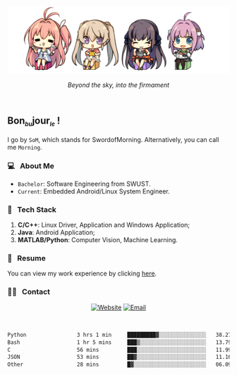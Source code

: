 <img src="./pic/Aokana.png">
<p align="center"><em>Beyond the sky, into the firmament</em></p>

<br/>

## Bon<sub><em><font size=2>bu</font></em></sub>jour<sub><em><font size=2>le</font></em></sub> !

I go by `SoM`, which stands for SwordofMorning. Alternatively, you can call me `Morning`.

### 💻 &nbsp; About Me

- `Bachelor`: Software Engineering from SWUST.
- `Current`: Embedded Android/Linux System Engineer.

### 🔧 &nbsp; Tech Stack

1. **C/C++**: Linux Driver, Application and Windows Application;
2. **Java**: Android Application;
3. **MATLAB/Python**: Computer Vision, Machine Learning.

### 📝 &nbsp; Resume

You can view my work experience by clicking <a href="https://swordofmorning.com/index.php/contact/">here</a>.

### 🤝🏻 &nbsp; Contact

<p align="center">
<a href="https://swordofmorning.com/"><img alt="Website" src="https://img.shields.io/badge/Website-swordofmorning.com-blue?style=flat-square&logo=google-chrome"></a>
<a href="mailto:master@xiaojintao.email
"><img alt="Email" src="https://img.shields.io/badge/Email-master@xiaojintao.email-blue?style=flat-square&logo=gmail"></a>
</p>

<br/>

<!--START_SECTION:waka-->

```txt
Python                3 hrs 1 min     █████████▓░░░░░░░░░░░░░░░   38.27 %
Bash                  1 hr 5 mins     ███▒░░░░░░░░░░░░░░░░░░░░░   13.79 %
C                     56 mins         ███░░░░░░░░░░░░░░░░░░░░░░   11.99 %
JSON                  53 mins         ██▓░░░░░░░░░░░░░░░░░░░░░░   11.16 %
Other                 28 mins         █▓░░░░░░░░░░░░░░░░░░░░░░░   06.09 %
```

<!--END_SECTION:waka-->
